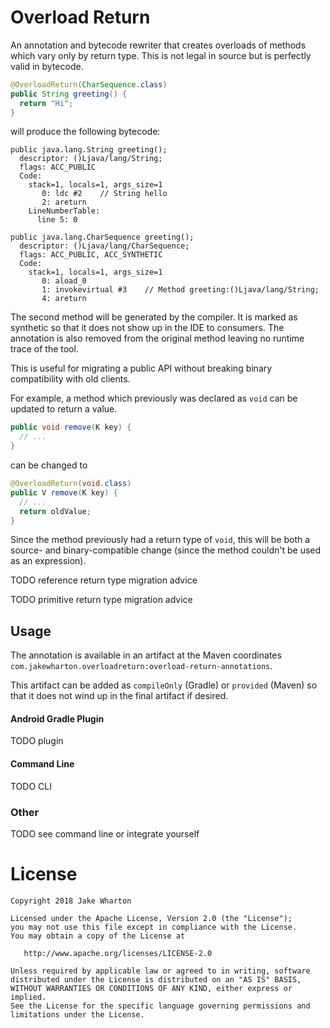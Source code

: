 Overload Return
===============

An annotation and bytecode rewriter that creates overloads of methods which vary only by return
type. This is not legal in source but is perfectly valid in bytecode.

```java
@OverloadReturn(CharSequence.class)
public String greeting() {
  return "Hi";
}
```

will produce the following bytecode:

```
public java.lang.String greeting();
  descriptor: ()Ljava/lang/String;
  flags: ACC_PUBLIC
  Code:
    stack=1, locals=1, args_size=1
       0: ldc #2    // String hello
       2: areturn
    LineNumberTable:
      line 5: 0

public java.lang.CharSequence greeting();
  descriptor: ()Ljava/lang/CharSequence;
  flags: ACC_PUBLIC, ACC_SYNTHETIC
  Code:
    stack=1, locals=1, args_size=1
       0: aload_0
       1: invokevirtual #3    // Method greeting:()Ljava/lang/String;
       4: areturn
```

The second method will be generated by the compiler. It is marked as synthetic so that it does not
show up in the IDE to consumers. The annotation is also removed from the original method leaving no
runtime trace of the tool.

This is useful for migrating a public API without breaking binary compatibility with old clients.

For example, a method which previously was declared as `void` can be updated to return a value.

```java
public void remove(K key) {
  // ...
}
```

can be changed to

```java
@OverloadReturn(void.class)
public V remove(K key) {
  // ...
  return oldValue;
}
```

Since the method previously had a return type of `void`, this will be both a source- and
binary-compatible change (since the method couldn't be used as an expression).

TODO reference return type migration advice

TODO primitive return type migration advice


Usage
-----

The annotation is available in an artifact at the Maven coordinates
`com.jakewharton.overloadreturn:overload-return-annotations`.

This artifact can be added as `compileOnly` (Gradle) or `provided` (Maven) so that it does not wind
up in the final artifact if desired.

#### Android Gradle Plugin

TODO plugin

#### Command Line

TODO CLI

### Other

TODO see command line or integrate yourself



License
=======

    Copyright 2018 Jake Wharton

    Licensed under the Apache License, Version 2.0 (the "License");
    you may not use this file except in compliance with the License.
    You may obtain a copy of the License at

       http://www.apache.org/licenses/LICENSE-2.0

    Unless required by applicable law or agreed to in writing, software
    distributed under the License is distributed on an "AS IS" BASIS,
    WITHOUT WARRANTIES OR CONDITIONS OF ANY KIND, either express or implied.
    See the License for the specific language governing permissions and
    limitations under the License.
